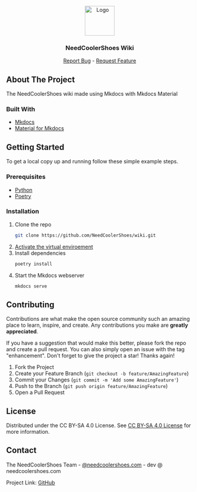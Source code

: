 
<br/>
<div align="center">
<img src="https://needcoolershoes.com/icon.png" alt="Logo" width="80" height="80">
</a>
<h3 align="center">NeedCoolerShoes Wiki</h3>
<p align="center">  
<a href="https://github.com/NeedCoolerShoes/wiki/issues/new">Report Bug</a> -
<a href="https://github.com/NeedCoolerShoes/wiki/issues/new">Request Feature</a>
</p>
</div>

## About The Project

The NeedCoolerShoes wiki made using Mkdocs with Mkdocs Material
### Built With

- [Mkdocs](https://www.mkdocs.org/)
- [Material for Mkdocs](https://squidfunk.github.io/mkdocs-material/)
## Getting Started

To get a local copy up and running follow these simple example steps.
### Prerequisites

- [Python](https://www.python.org/)
- [Poetry](https://python-poetry.org/docs/)
### Installation

1. Clone the repo
   ```sh
   git clone https://github.com/NeedCoolerShoes/wiki.git
   ```
2. [Activate the virtual enviroement](https://python-poetry.org/docs/managing-environments/#activating-the-environment)
3. Install dependencies
   ```sh
   poetry install
   ```
4. Start the Mkdocs webserver
   ```sh
   mkdocs serve
   ```
## Contributing

Contributions are what make the open source community such an amazing place to learn, inspire, and create. Any contributions you make are **greatly appreciated**.

If you have a suggestion that would make this better, please fork the repo and create a pull request. You can also simply open an issue with the tag "enhancement".
Don't forget to give the project a star! Thanks again!

1. Fork the Project
2. Create your Feature Branch (`git checkout -b feature/AmazingFeature`)
3. Commit your Changes (`git commit -m 'Add some AmazingFeature'`)
4. Push to the Branch (`git push origin feature/AmazingFeature`)
5. Open a Pull Request
## License

Distributed under the CC BY-SA 4.0 License. See [CC BY-SA 4.0 License](https://creativecommons.org/licenses/by-sa/4.0/legalcode.txt) for more information.
## Contact

The NeedCoolerShoes Team - [@needcoolershoes.com](https://bsky.app/profile/needcoolershoes.com) - dev @ needcoolershoes.com

Project Link: [GitHub](https://github.com/NeedCoolerShoes/wiki)